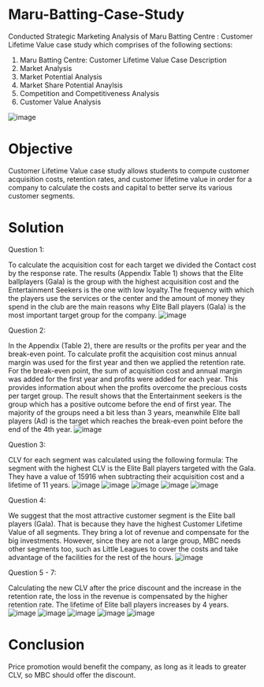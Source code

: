# Maru-Batting-Case-Study 

Conducted Strategic Marketing Analysis of Maru Batting Centre : Customer Lifetime Value case study which comprises of the following sections: 

1. Maru Batting Centre: Customer Lifetime Value Case Description
2. Market Analysis
3. Market Potential Analysis 
4. Market Share Potential Anaylsis
5. Competition and Competitiveness Analysis
6. Customer Value Analysis

![image](https://user-images.githubusercontent.com/86486235/125622963-bda91aa0-a4da-46dd-830f-2d6ec76d7a5f.png)


# Objective 

Customer Lifetime Value case study allows students to compute customer acquisition costs, retention rates, and customer lifetime value in order for a company to calculate the costs and capital to better serve its various customer segments. 

# Solution 

Question 1: 

To calculate the acquisition cost for each target we divided the Contact cost by the response rate. The results (Appendix Table 1) shows that the Elite ballplayers (Gala) is the group with the highest acquisition cost and the Entertainment Seekers is the one with low loyalty.The frequency with which the players use the services or the center and the amount of money they spend in the club are the main reasons why Elite Ball players (Gala) is the most important target group for the company.
![image](https://user-images.githubusercontent.com/86486235/125588437-32f82a5c-a49f-4380-ab43-414a1f403fe0.png)


Question 2: 

In the Appendix (Table 2), there are results or the profits per year and the break-even point. To calculate profit the acquisition cost minus annual margin was used for the first year and then we applied the retention rate. For the break-even point, the sum of acquisition cost and annual margin was added for the first year and profits were added for each year. This provides information about when the profits overcome the precious costs per target group. The result shows that the Entertainment seekers is the group which has a positive outcome before the end of first year. The majority of the groups need a bit less than 3 years, meanwhile Elite ball players (Ad) is the target which reaches the break-even point before the end of the 4th year. 
![image](https://user-images.githubusercontent.com/86486235/125599791-518e707d-05d8-41ca-97c8-c8c5450a04a8.png)

Question 3: 

CLV for each segment was calculated using the following formula: 
The segment with the highest CLV is the Elite Ball players targeted with the Gala. They have a value of 15916 when subtracting their acquisition cost and a lifetime of 11 years. 
![image](https://user-images.githubusercontent.com/86486235/125601807-95e34406-d2a0-4942-a12d-04d0aa62afec.png) 
![image](https://user-images.githubusercontent.com/86486235/125601919-718dc925-d7b4-4396-92d9-dbf5cb9b6ef2.png)
![image](https://user-images.githubusercontent.com/86486235/125602098-7dc43587-0325-47ed-8bb3-64f53ed67a38.png)
![image](https://user-images.githubusercontent.com/86486235/125602250-3346610a-8055-4e8f-865f-72f185169d47.png)
![image](https://user-images.githubusercontent.com/86486235/125602420-e0fcc62c-fc55-4026-b91f-edcc13fdafef.png)

Question 4: 

We suggest that the most attractive customer segment is the Elite ball players (Gala). That is because they have the highest Customer Lifetime Value of all segments. They bring a lot of revenue and compensate for the big investments. However, since they are not a large group, MBC needs other segments too, such as Little Leagues to cover the costs and take advantage of the facilities for the rest of the hours. 
![image](https://user-images.githubusercontent.com/86486235/125602575-2118a6ea-ebfa-4e6b-8a8d-ee3a74cce97c.png)

Question 5 - 7: 

Calculating the new CLV after the price discount and the increase in the retention rate, the loss in the revenue is compensated by the higher retention rate. The lifetime of Elite ball players increases by 4 years. 
![image](https://user-images.githubusercontent.com/86486235/125602766-4a457ca5-d95b-483b-b96f-779367028dff.png)
![image](https://user-images.githubusercontent.com/86486235/125602903-d8ccd41a-fc71-4fc7-93f8-e48352903d51.png)
![image](https://user-images.githubusercontent.com/86486235/125603094-9ca13c95-45cd-490a-aa94-4b99915b2103.png)
![image](https://user-images.githubusercontent.com/86486235/125603287-485ea3f6-fa88-4dca-955d-dc816d7549c0.png)
![image](https://user-images.githubusercontent.com/86486235/125603436-85c3cd6e-f4e4-481c-98e2-11798af7d050.png)


# Conclusion 

Price promotion would benefit the company, as long as it leads to greater CLV, so MBC should offer the discount. 
